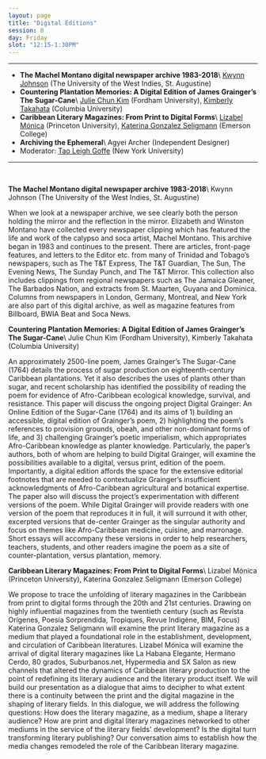 ```yaml
---
layout: page
title: "Digital Editions"
session: 8
day: Friday
slot: "12:15-1:30PM"
---
```



---

- **The Machel Montano digital newspaper archive 1983-2018**\\
[Kwynn Johnson]({{site.baseurl}}/bios/index.html#kwynn-johnson) (The University of the West Indies, St. Augustine)
- **Countering Plantation Memories: A Digital Edition of James Grainger’s The Sugar-Cane**\\
[Julie Chun Kim]({{site.baseurl}}/bios/index.html#julie-chun-kim) (Fordham University), [Kimberly Takahata]({{site.baseurl}}/bios/index.html#kimberly-takahata) (Columbia University)
- **Caribbean Literary Magazines: From Print to Digital Forms**\\
[Lizabel Mónica]({{site.baseurl}}/bios/index.html#lizabel-monica) (Princeton University), [Katerina Gonzalez Seligmann]({{site.baseurl}}/bios/index.html#katerina-gonzalez-seligmann) (Emerson College)
- **Archiving the Ephemeral**\\
Agyei Archer (Independent Designer)
- Moderator: [Tao Leigh Goffe]({{site.baseurl}}/bios/index.html#tao-leigh-goffe) (New York University)

---

<br>

**The Machel Montano digital newspaper archive 1983-2018**\\
Kwynn Johnson (The University of the West Indies, St. Augustine)

When we look at a newspaper archive, we see clearly both the person holding the mirror and the reflection in the mirror. Elizabeth and Winston Montano have collected every newspaper clipping which has featured the life and work of the calypso and soca artist, Machel Montano. This archive began in 1983 and continues to the present. There are articles, front-page features, and letters to the Editor etc. from many of Trinidad and Tobago’s newspapers, such as The T&T Express, The T&T Guardian, The Sun, The Evening News, The Sunday Punch, and The T&T Mirror. This collection also includes clippings from regional newspapers such as The Jamaica Gleaner, The Barbados Nation, and extracts from St. Maarten, Guyana and Dominica. Columns from newspapers in London, Germany, Montreal, and New York are also part of this digital archive, as well as magazine features from Billboard, BWIA Beat and Soca News.

**Countering Plantation Memories: A Digital Edition of James Grainger’s The Sugar-Cane**\\
Julie Chun Kim (Fordham University), Kimberly Takahata (Columbia University)

An approximately 2500-line poem, James Grainger’s The Sugar-Cane (1764) details the process of sugar production on eighteenth-century Caribbean plantations. Yet it also describes the uses of plants other than sugar, and recent scholarship has identified the possibility of reading the poem for evidence of Afro-Caribbean ecological knowledge, survival, and resistance. This paper will discuss the ongoing project Digital Grainger: An Online Edition of the Sugar-Cane (1764) and its aims of 1) building an accessible, digital edition of Grainger’s poem, 2) highlighting the poem’s references to provision grounds, obeah, and other non-dominant forms of life, and 3) challenging Grainger’s poetic imperialism, which appropriates Afro-Caribbean knowledge as planter knowledge. Particularly, the paper’s authors, both of whom are helping to build Digital Grainger, will examine the possibilities available to a digital, versus print, edition of the poem. Importantly, a digital edition affords the space for the extensive editorial footnotes that are needed to contextualize Grainger’s insufficient acknowledgments of Afro-Caribbean agricultural and botanical expertise. The paper also will discuss the project’s experimentation with different versions of the poem. While Digital Grainger will provide readers with one version of the poem that reproduces it in full, it will surround it with other, excerpted versions that de-center Grainger as the singular authority and focus on themes like Afro-Caribbean medicine, cuisine, and marronage. Short essays will accompany these versions in order to help researchers, teachers, students, and other readers imagine the poem as a site of counter-plantation, versus plantation, memory.

**Caribbean Literary Magazines: From Print to Digital Forms**\\
Lizabel Mónica (Princeton University), Katerina Gonzalez Seligmann (Emerson College)

We propose to trace the unfolding of literary magazines in the Caribbean from print to digital forms through the 20th and 21st centuries. Drawing on highly influential magazines from the twentieth century (such as Revista Orígenes, Poesía Sorprendida, Tropiques, Revue Indigène, BIM, Focus) Katerina Gonzalez Seligmann will examine the print literary magazine as a medium that played a foundational role in the establishment, development, and circulation of Caribbean literatures. Lizabel Mónica will examine the arrival of digital literary magazines like La Habana Elegante, Hermano Cerdo, 80 grados, Suburbanos.net, Hypermedia and SX Salon as new channels that altered the dynamics of Caribbean literary production to the point of redefining its literary audience and the literary product itself. We will build our presentation as a dialogue that aims to decipher to what extent there is a continuity between the print and the digital magazine in the shaping of literary fields. In this dialogue, we will address the following questions: How does the literary magazine, as a medium, shape a literary audience? How are print and digital literary magazines networked to other mediums in the service of the literary fields' development? Is the digital turn transforming literary publishing? Our conversation aims to establish how the media changes remodeled the role of the Caribbean literary magazine.
